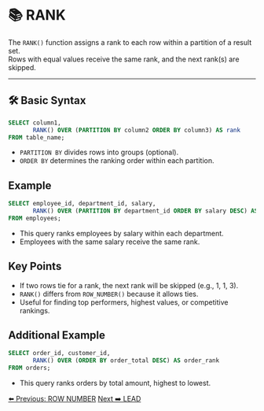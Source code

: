<!-- markdownlint-disable MD033 -->
<!-- markdownlint-disable MD004 -->

# 📚 RANK

The `RANK()` function assigns a rank to each row within a partition of a result set.  
Rows with equal values receive the same rank, and the next rank(s) are skipped.

---

## 🛠️ Basic Syntax

```sql
SELECT column1, 
       RANK() OVER (PARTITION BY column2 ORDER BY column3) AS rank
FROM table_name;
```

- `PARTITION BY` divides rows into groups (optional).
- `ORDER BY` determines the ranking order within each partition.

## Example

```sql
SELECT employee_id, department_id, salary,
       RANK() OVER (PARTITION BY department_id ORDER BY salary DESC) AS salary_rank
FROM employees;
```

- This query ranks employees by salary within each department.  
- Employees with the same salary receive the same rank.

## Key Points

- If two rows tie for a rank, the next rank will be skipped (e.g., 1, 1, 3).
- `RANK()` differs from `ROW_NUMBER()` because it allows ties.
- Useful for finding top performers, highest values, or competitive rankings.

## Additional Example

```sql
SELECT order_id, customer_id, 
       RANK() OVER (ORDER BY order_total DESC) AS order_rank
FROM orders;
```

- This query ranks orders by total amount, highest to lowest.

[⬅️ Previous: ROW NUMBER](rownumber.md)   [Next ➡️ LEAD](lead.md)
